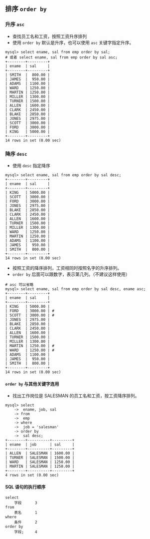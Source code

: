 ## 排序 `order by`

### 升序 `asc`

+ 查找员工名和工资，按照工资升序排列
+ 使用 `order by` 默认是升序，也可以使用 `asc` 关键字指定升序。 

```mysql
mysql> select ename, sal from emp order by sal;
# 或者 select ename, sal from emp order by sal asc;
+--------+---------+
| ename  | sal     |
+--------+---------+
| SMITH  |  800.00 |
| JAMES  |  950.00 |
| ADAMS  | 1100.00 |
| WARD   | 1250.00 |
| MARTIN | 1250.00 |
| MILLER | 1300.00 |
| TURNER | 1500.00 |
| ALLEN  | 1600.00 |
| CLARK  | 2450.00 |
| BLAKE  | 2850.00 |
| JONES  | 2975.00 |
| SCOTT  | 3000.00 |
| FORD   | 3000.00 |
| KING   | 5000.00 |
+--------+---------+
14 rows in set (0.00 sec)
```



### 降序 `desc`

+  使用 `desc` 指定降序

```mysql
mysql> select ename, sal from emp order by sal desc;
+--------+---------+
| ename  | sal     |
+--------+---------+
| KING   | 5000.00 |
| SCOTT  | 3000.00 |
| FORD   | 3000.00 |
| JONES  | 2975.00 |
| BLAKE  | 2850.00 |
| CLARK  | 2450.00 |
| ALLEN  | 1600.00 |
| TURNER | 1500.00 |
| MILLER | 1300.00 |
| WARD   | 1250.00 |
| MARTIN | 1250.00 |
| ADAMS  | 1100.00 |
| JAMES  |  950.00 |
| SMITH  |  800.00 |
+--------+---------+
14 rows in set (0.00 sec)
```

+ 按照工资的降序排列，工资相同时按照名字的升序排列。
+ `order by` 后面可以跟数字，表示第几列。（不建议这样使用）

```mysql
# asc 可以省略
mysql> select ename, sal from emp order by sal desc, ename asc;
+--------+---------+
| ename  | sal     |
+--------+---------+
| KING   | 5000.00 |
| FORD   | 3000.00 | #
| SCOTT  | 3000.00 | #
| JONES  | 2975.00 |
| BLAKE  | 2850.00 |
| CLARK  | 2450.00 |
| ALLEN  | 1600.00 |
| TURNER | 1500.00 |
| MILLER | 1300.00 |
| MARTIN | 1250.00 | #
| WARD   | 1250.00 | #
| ADAMS  | 1100.00 |
| JAMES  |  950.00 |
| SMITH  |  800.00 |
+--------+---------+
14 rows in set (0.00 sec)
```

####  `order by` 与其他关键字连用

+ 找出工作岗位是 SALESMAN 的员工名和工资，按工资降序排列。

```mysql
mysql> select
    ->  ename, job, sal
    -> from
    ->  emp
    -> where
    ->  job = 'salesman'
    -> order by
    ->  sal desc;
+--------+----------+---------+
| ename  | job      | sal     |
+--------+----------+---------+
| ALLEN  | SALESMAN | 1600.00 |
| TURNER | SALESMAN | 1500.00 |
| WARD   | SALESMAN | 1250.00 |
| MARTIN | SALESMAN | 1250.00 |
+--------+----------+---------+
4 rows in set (0.00 sec)
```

#### SQL 语句的执行顺序

```
select
	字段		3
from
	表名		1
where
	条件		2
order by
	字段;		4
```


